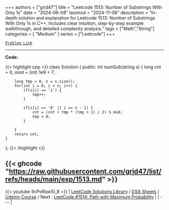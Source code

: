 
+++
authors = ["grid47"]
title = "Leetcode 1513: Number of Substrings With Only 1s"
date = "2024-06-08"
lastmod = "2024-11-06"
description = "In-depth solution and explanation for Leetcode 1513: Number of Substrings With Only 1s in C++. Includes clear intuition, step-by-step example walkthrough, and detailed complexity analysis."
tags = ["Math","String"]
categories = [
    "Medium"
]
series = ["Leetcode"]
+++



[`Problem Link`](https://leetcode.com/problems/number-of-substrings-with-only-1s/description/)

---
**Code:**

{{< highlight cpp >}}
class Solution {
public:
    int numSub(string s) {
        long cnt = 0, mod = (int) 1e9 + 7;

        long tmp = 0, n = s.size();
        for(int i = 0; i < n; i++) {
            if(s[i] == '1') {
                tmp++;
            }
            
            if(s[i] == '0' || i == n - 1) {
                cnt = (cnt + tmp * (tmp + 1) / 2) % mod;
                tmp = 0;
            }
            
        }
        return cnt;
    }
};
{{< /highlight >}}

{{< ghcode "https://raw.githubusercontent.com/grid47/list/refs/heads/main/exp/1513.md" >}}
---
{{< youtube 9cPoRqw5I_8 >}}
| [LeetCode Solutions Library](https://grid47.xyz/leetcode/) / [DSA Sheets](https://grid47.xyz/sheets/) / [Udemy Course](https://grid47.xyz/courses/) / Next : [LeetCode #1514: Path with Maximum Probability](https://grid47.xyz/posts/leetcode-1514-path-with-maximum-probability-solution/) |
| --- |
